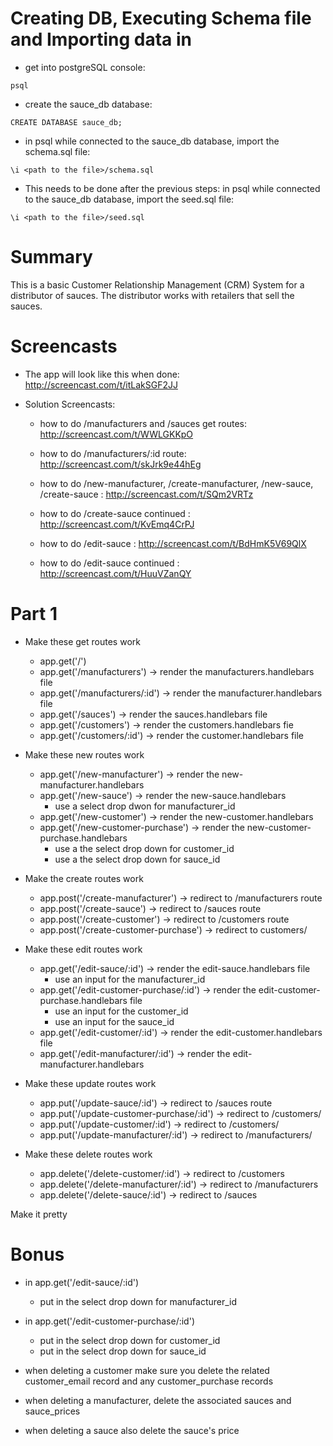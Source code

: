 # Creating DB, Executing Schema file and Importing data in

* get into postgreSQL console:

```psql ```

* create the sauce_db database:

```CREATE DATABASE sauce_db;```

* in psql while connected to the sauce_db database, import the schema.sql file:

```
\i <path to the file>/schema.sql
```

* This needs to be done after the previous steps: in psql while connected to the sauce_db database, import the seed.sql file:

```
\i <path to the file>/seed.sql
```

# Summary

This is a basic Customer Relationship Management (CRM) System for a distributor of sauces. The distributor works with retailers that sell the sauces.

# Screencasts

* The app will look like this when done: http://screencast.com/t/itLakSGF2JJ 

* Solution Screencasts:
	* how to do /manufacturers and /sauces get routes: http://screencast.com/t/WWLGKKpO

	* how to do /manufacturers/:id route: http://screencast.com/t/skJrk9e44hEg

	* how to do /new-manufacturer, /create-manufacturer, /new-sauce, /create-sauce  : http://screencast.com/t/SQm2VRTz

	* how to do /create-sauce continued : http://screencast.com/t/KvEmq4CrPJ

	* how to do /edit-sauce : http://screencast.com/t/BdHmK5V69QlX

	* how to do /edit-sauce continued : http://screencast.com/t/HuuVZanQY

# Part 1

* Make these get routes work
	* app.get('/')
	* app.get('/manufacturers') -> render the manufacturers.handlebars file
	* app.get('/manufacturers/:id') -> render the manufacturer.handlebars file
	* app.get('/sauces') -> render the sauces.handlebars file
	* app.get('/customers') -> render the customers.handlebars fie
	* app.get('/customers/:id') -> render the customer.handlebars file

* Make these new routes work
	* app.get('/new-manufacturer') -> render the new-manufacturer.handlebars
	* app.get('/new-sauce') -> render the new-sauce.handlebars
		* use a select drop dwon for manufacturer_id
	* app.get('/new-customer')  -> render the new-customer.handlebars
	* app.get('/new-customer-purchase')  -> render the new-customer-purchase.handlebars
		* use a the select drop down for customer_id
		* use a the select drop down for sauce_id

* Make the create routes work
	* app.post('/create-manufacturer')  -> redirect to /manufacturers route
	* app.post('/create-sauce') -> redirect to /sauces route
	* app.post('/create-customer') -> redirect to /customers route
	* app.post('/create-customer-purchase') -> redirect to customers/<the id of the customer that made that purchase>

* Make these edit routes work
	* app.get('/edit-sauce/:id') -> render the edit-sauce.handlebars file
		* use an input for the manufacturer_id 
	* app.get('/edit-customer-purchase/:id') -> render the edit-customer-purchase.handlebars file
		* use an input for the customer_id
		* use an input for the sauce_id
	* app.get('/edit-customer/:id') -> render the edit-customer.handlebars file
	* app.get('/edit-manufacturer/:id') -> render the edit-manufacturer.handlebars


* Make these update routes work
	* app.put('/update-sauce/:id')  -> redirect to /sauces route
	* app.put('/update-customer-purchase/:id') -> redirect to /customers/<the id of the customer that made that purchase>
	* app.put('/update-customer/:id') -> redirect to /customers/<the id of the customer that made that purchase>
	* app.put('/update-manufacturer/:id') -> redirect to /manufacturers/<the id of the manufacturer that was just updated>

* Make these delete routes work
	* app.delete('/delete-customer/:id') -> redirect to /customers
	* app.delete('/delete-manufacturer/:id') -> redirect to /manufacturers
	* app.delete('/delete-sauce/:id') -> redirect to /sauces


Make it pretty

# Bonus


* in app.get('/edit-sauce/:id')
	* put in the select drop down for manufacturer_id

* in app.get('/edit-customer-purchase/:id')
	* put in the select drop down for customer_id
	* put in the select drop down for sauce_id

* when deleting a customer make sure you delete the related customer_email record and any customer_purchase records

* when deleting a manufacturer, delete the associated sauces and sauce_prices

* when deleting a sauce also delete the sauce's price

